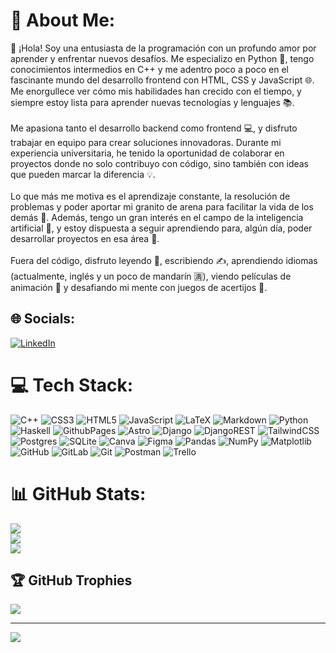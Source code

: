 # 💫 About Me:
👋 ¡Hola! Soy una entusiasta de la programación con un profundo amor por aprender y enfrentar nuevos desafíos. Me especializo en Python 🐍, tengo conocimientos intermedios en C++ y me adentro poco a poco en el fascinante mundo del desarrollo frontend con HTML, CSS y JavaScript 🌐. Me enorgullece ver cómo mis habilidades han crecido con el tiempo, y siempre estoy lista para aprender nuevas tecnologías y lenguajes 📚.<br><br>Me apasiona tanto el desarrollo backend como frontend 💻, y disfruto trabajar en equipo para crear soluciones innovadoras. Durante mi experiencia universitaria, he tenido la oportunidad de colaborar en proyectos donde no solo contribuyo con código, sino también con ideas que pueden marcar la diferencia 💡.<br><br>Lo que más me motiva es el aprendizaje constante, la resolución de problemas y poder aportar mi granito de arena para facilitar la vida de los demás 🌱. Además, tengo un gran interés en el campo de la inteligencia artificial 🤖, y estoy dispuesta a seguir aprendiendo para, algún día, poder desarrollar proyectos en esa área 🚀.<br><br>Fuera del código, disfruto leyendo 📖, escribiendo ✍️, aprendiendo idiomas (actualmente, inglés y un poco de mandarín 🈵), viendo películas de animación 🎥 y desafiando mi mente con juegos de acertijos 🧩.


## 🌐 Socials:
[![LinkedIn](https://img.shields.io/badge/LinkedIn-%230077B5.svg?logo=linkedin&logoColor=white)](https://linkedin.com/in/astrid-alvarado-911b07231) 

# 💻 Tech Stack:
![C++](https://img.shields.io/badge/c++-%2300599C.svg?style=flat&logo=c%2B%2B&logoColor=white) ![CSS3](https://img.shields.io/badge/css3-%231572B6.svg?style=flat&logo=css3&logoColor=white) ![HTML5](https://img.shields.io/badge/html5-%23E34F26.svg?style=flat&logo=html5&logoColor=white) ![JavaScript](https://img.shields.io/badge/javascript-%23323330.svg?style=flat&logo=javascript&logoColor=%23F7DF1E) ![LaTeX](https://img.shields.io/badge/latex-%23008080.svg?style=flat&logo=latex&logoColor=white) ![Markdown](https://img.shields.io/badge/markdown-%23000000.svg?style=flat&logo=markdown&logoColor=white) ![Python](https://img.shields.io/badge/python-3670A0?style=flat&logo=python&logoColor=ffdd54) ![Haskell](https://img.shields.io/badge/Haskell-5e5086?style=flat&logo=haskell&logoColor=white) ![GithubPages](https://img.shields.io/badge/github%20pages-121013?style=flat&logo=github&logoColor=white) ![Astro](https://img.shields.io/badge/astro-%232C2052.svg?style=flat&logo=astro&logoColor=white) ![Django](https://img.shields.io/badge/django-%23092E20.svg?style=flat&logo=django&logoColor=white) ![DjangoREST](https://img.shields.io/badge/DJANGO-REST-ff1709?style=flat&logo=django&logoColor=white&color=ff1709&labelColor=gray) ![TailwindCSS](https://img.shields.io/badge/tailwindcss-%2338B2AC.svg?style=flat&logo=tailwind-css&logoColor=white) ![Postgres](https://img.shields.io/badge/postgres-%23316192.svg?style=flat&logo=postgresql&logoColor=white) ![SQLite](https://img.shields.io/badge/sqlite-%2307405e.svg?style=flat&logo=sqlite&logoColor=white) ![Canva](https://img.shields.io/badge/Canva-%2300C4CC.svg?style=flat&logo=Canva&logoColor=white) ![Figma](https://img.shields.io/badge/figma-%23F24E1E.svg?style=flat&logo=figma&logoColor=white) ![Pandas](https://img.shields.io/badge/pandas-%23150458.svg?style=flat&logo=pandas&logoColor=white) ![NumPy](https://img.shields.io/badge/numpy-%23013243.svg?style=flat&logo=numpy&logoColor=white) ![Matplotlib](https://img.shields.io/badge/Matplotlib-%23ffffff.svg?style=flat&logo=Matplotlib&logoColor=black) ![GitHub](https://img.shields.io/badge/github-%23121011.svg?style=flat&logo=github&logoColor=white) ![GitLab](https://img.shields.io/badge/gitlab-%23181717.svg?style=flat&logo=gitlab&logoColor=white) ![Git](https://img.shields.io/badge/git-%23F05033.svg?style=flat&logo=git&logoColor=white) ![Postman](https://img.shields.io/badge/Postman-FF6C37?style=flat&logo=postman&logoColor=white) ![Trello](https://img.shields.io/badge/Trello-%23026AA7.svg?style=flat&logo=Trello&logoColor=white)
# 📊 GitHub Stats:
![](https://github-readme-stats.vercel.app/api?username=A6575&theme=dracula&hide_border=false&include_all_commits=false&count_private=true)<br/>
![](https://github-readme-streak-stats.herokuapp.com/?user=A6575&theme=dracula&hide_border=false)<br/>
![](https://github-readme-stats.vercel.app/api/top-langs/?username=A6575&theme=dracula&hide_border=false&include_all_commits=false&count_private=true&layout=compact)

## 🏆 GitHub Trophies
![](https://github-profile-trophy.vercel.app/?username=A6575&theme=dracula&no-frame=false&no-bg=true&margin-w=4)

---
[![](https://visitcount.itsvg.in/api?id=A6575&icon=0&color=6)](https://visitcount.itsvg.in)

<!-- Proudly created with GPRM ( https://gprm.itsvg.in ) -->
